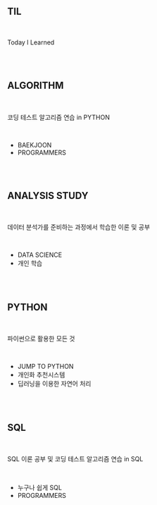## TIL

<br>

Today I Learned

<br>

<br>

## ALGORITHM

<br>

코딩 테스트 알고리즘 연습 in PYTHON

<br>

- BAEKJOON
- PROGRAMMERS

<br>

<br>

## ANALYSIS STUDY

<br>

데이터 분석가를 준비하는 과정에서 학습한 이론 및 공부 

<br>

- DATA SCIENCE
- 개인 학습

<br>

<br>

## PYTHON

<br>

파이썬으로 활용한 모든 것

<br>

- JUMP TO PYTHON
- 개인화 추천시스템
- 딥러닝을 이용한 자연어 처리

<br>

<br>

## SQL

<br>

SQL 이론 공부 및 코딩 테스트 알고리즘 연습 in SQL

<br>

- 누구나 쉽게 SQL
- PROGRAMMERS

<br>

